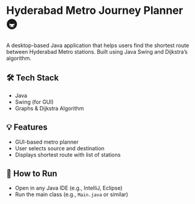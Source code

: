 # Hyderabad Metro Journey Planner 🚇

A desktop-based Java application that helps users find the shortest route between Hyderabad Metro stations. Built using Java Swing and Dijkstra’s algorithm.

## 🛠️ Tech Stack
- Java
- Swing (for GUI)
- Graphs & Dijkstra Algorithm

## 💡 Features
- GUI-based metro planner
- User selects source and destination
- Displays shortest route with list of stations

## 📂 How to Run
- Open in any Java IDE (e.g., IntelliJ, Eclipse)
- Run the main class (e.g., `Main.java` or similar)
